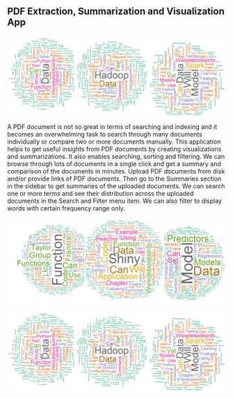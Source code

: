 ## PDF Extraction, Summarization and Visualization App


![alt tag](images/wcloud1.png)


A PDF document is not so great in terms of searching and indexing and it becomes an overwhelming task to search through many documents individually or compare two or more documents manually.
This application helps to get useful insights from PDF documents by creating visualizations and summarizations. It also enables searching, sorting and filtering. We can browse through lots of documents in a single click and get a summary and comparison of the documents in minutes.
Upload PDF documents from disk and/or provide links of PDF documents. Then go to the Summaries section in the sidebar to get summaries of the uploaded documents. We can search one or more terms and see their distribution across the uploaded documents in the Search and Filter menu item. We can also filter to display words with certain frequency range only. 


![alt tag](images/wcloud.png)

![alt tag](images/wcloud1.png)